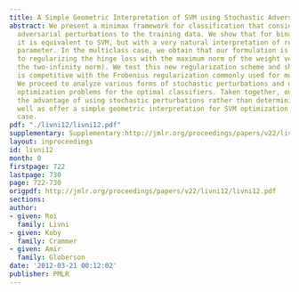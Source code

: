 ```yaml
---
title: A Simple Geometric Interpretation of SVM using Stochastic Adversaries
abstract: We present a minimax framework for classification that considers stochastic
  adversarial perturbations to the training data. We show that for binary classification
  it is equivalent to SVM, but with a very natural interpretation of regularization
  parameter. In the multiclass case, we obtain that our formulation is equivalent
  to regularizing the hinge loss with the maximum norm of the weight vector (i.e.,
  the two-infinity norm). We test this new regularization scheme and show that it
  is competitive with the Frobenius regularization commonly used for multiclass SVM.
  We proceed to analyze various forms of stochastic perturbations and obtain compact
  optimization problems for the optimal classifiers. Taken together, our results illustrate
  the advantage of using stochastic perturbations rather than deterministic ones,  as
  well as offer a simple geometric interpretation for SVM optimization in the non-separable
  case.
pdf: "./livni12/livni12.pdf"
supplementary: Supplementary:http://jmlr.org/proceedings/papers/v22/livni12/livni12Supple.pdf
layout: inproceedings
id: livni12
month: 0
firstpage: 722
lastpage: 730
page: 722-730
origpdf: http://jmlr.org/proceedings/papers/v22/livni12/livni12.pdf
sections: 
author:
- given: Roi
  family: Livni
- given: Koby
  family: Crammer
- given: Amir
  family: Globerson
date: '2012-03-21 00:12:02'
publisher: PMLR
---
```

